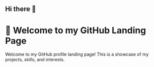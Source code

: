 ## Hi there 👋

# 🌟 Welcome to my GitHub Landing Page

Welcome to my GitHub profile landing page! This is a showcase of my projects, skills, and interests.
